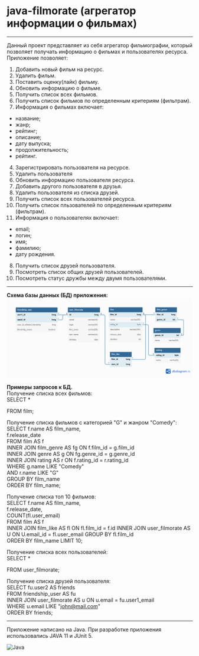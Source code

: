 # java-filmorate (агрегатор информации о фильмах)
---
Данный проект представляет из себя агрегатор фильмографии, который позволяет получать информацию о фильмах и
пользователях ресурса.  
Приложение позволяет:
1. Добавить новый фильм на ресурс.
2. Удалить фильм.
3. Поставить оценку(лайк) фильму.
4. Обновить информацию о фильме.
5. Получить список всех фильмов.
6. Получить список фильмов по определенным критериям (фильтрам).
7. Информация о фильмах включает:
 - название;
 - жанр;
 - рейтинг;
 - описание;
 - дату выпуска;
 - продолжительность;
 - рейтинг.
4. Зарегистрировать пользователя на ресурсе.
5. Удалить пользователя
6. Обновить информацию пользователя ресурса.
7. Добавить другого пользователя в друзья.
8. Удалить пользователя из списка друзей.
9. Получить список всех пользователей ресурса.
10. Получить список пльзователей по определенным критериям (фильтрам).
11. Информация о пользователях включает:
 - email;
 - логин;
 - имя;
 - фамилию;
 - дату рождения.
8. Получить список друзей пользователя.
9. Посмотреть список общих друзей пользователей.
10. Посмотреть статус дружбы между двумя пользователями.

---

<b>Схема базы данных (БД) приложения:</b>
![Схема БД приложения filmorate](https://github.com/grigory-pc/java-filmorate/blob/db-scheme/filmorateDBscheme_06.png?raw=true)

<b>Примеры запросов к БД.</b>  
Получение списка всех фильмов:  
SELECT *  

FROM film;  

Получение списка фильмов с категорией "G" и жанром "Comedy":
SELECT f.name AS film_name,  
    f.release_date  
FROM film AS f  
INNER JOIN film_genre AS fg ON f.film_id = g.film_id  
INNER JOIN genre AS g ON fg.genre_id = g.genre_id   
INNER JOIN rating AS r ON f.rating_id = r.rating_id  
WHERE g.name LIKE "Comedy"  
    AND r.name LIKE "G"  
GROUP BY film_name  
ORDER BY film_name;  


Получение списка топ 10 фильмов:  
SELECT f.name AS film_name,  
    f.release_date,  
    COUNT(fl.user_email)  
FROM film AS f  
INNER JOIN film_like AS fl ON fl.film_id = f.id
INNER JOIN user_filmorate AS U ON U.email_id = fl.user_email
GROUP BY fl.film_id  
ORDER BY film_name
LIMIT 10;  

Получение списка всех пользователей:  
SELECT *  

FROM user_filmorate;

Получение списка друзей пользователя:  
SELECT fu.user2 AS friends   
FROM friendship_user AS fu  
INNER JOIN user_filmorate AS u ON u.email = fu.user1_email  
WHERE u.email LIKE "john@mail.com"  
ORDER BY friends;  

---

Приложение написано на Java.
При разработке приложения использовались JAVA 11 и JUnit 5.

![Java](https://img.shields.io/badge/java-%23ED8B00.svg?style=for-the-badge&logo=java&logoColor=white)




